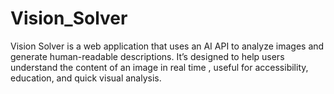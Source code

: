 # Vision_Solver
Vision Solver is a web application that uses an AI API to analyze images and generate human-readable descriptions. It’s designed to help users understand the content of an image in real time , useful for accessibility, education, and quick visual analysis.
